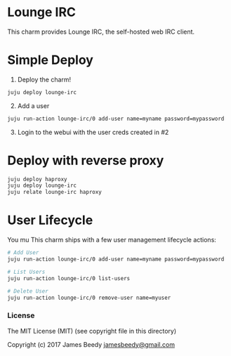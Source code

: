 # Lounge IRC
This charm provides Lounge IRC, the self-hosted web IRC client.

# Simple Deploy
1. Deploy the charm!
```bash
juju deploy lounge-irc
```
2. Add a user 
```bash
juju run-action lounge-irc/0 add-user name=myname password=mypassword
```
3. Login to the webui with the user creds created in #2


# Deploy with reverse proxy
```bash
juju deploy haproxy
juju deploy lounge-irc
juju relate lounge-irc haproxy
```

# User Lifecycle
You mu
This charm ships with a few user management lifecycle actions:
```bash
# Add User
juju run-action lounge-irc/0 add-user name=myname password=mypassword

# List Users
juju run-action lounge-irc/0 list-users

# Delete User
juju run-action lounge-irc/0 remove-user name=myuser
```

### License

The MIT License (MIT) (see copyright file in this directory)

Copyright (c) 2017 James Beedy <jamesbeedy@gmail.com>

